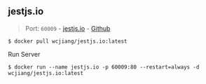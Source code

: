 jestjs.io
---

> Port: `60009` - [jestjs.io](https://jestjs.io)  - [Github](https://github.com/facebook/jest)

```shell
$ docker pull wcjiang/jestjs.io:latest
```

Run Server

```shell
$ docker run --name jestjs.io -p 60009:80 --restart=always -d wcjiang/jestjs.io:latest
```
